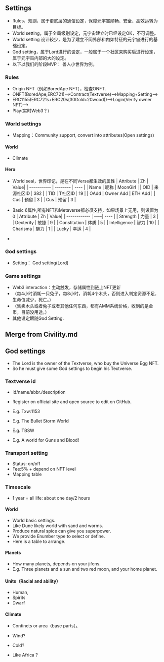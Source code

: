 ## Settings
+ Rules，规则，属于更底层的通信设定，保障元宇宙顺畅、安全、高效运转为目标。
+ World setting，属于全局级别设定，元宇宙建立时已经设定OK，不可调整。
+ World setting 设计较少，是为了建立不同外部和内如特征的元宇宙进行的基础设定。
+ God setting，属于Lord进行的设定，一般属于一个社区来购买后进行设定，属于元宇宙内部的大的设定。
+ 以下以我们的阶段MVP： 兽人小世界为例。
### Rules
+ Origin NFT（例如BoredApe NFT），检查ONFT.
+ ONFT(BoredApe,ERC721)-->Contract(Textverse)-->Mapping+Setting-->
+ ERC1155(ERC721s+ERC20s(30Gold+20wood))-->Login(Verify owner NFT)-->
+ Play(实时Web3？)
### World settings
+ Mapping：Community support, convert into attributes(Open settings)

#### World
+ Climate

#### Hero
+ World seal，世界印记，是在不同Verse都生效的属性
| Attribute    | Zh  | Value|
| ----------- | -------- | ---- |
| Name        | 昵称      | MoonGirl |
| OID         | 来源社区ID | 382     |
| TID         | T社区ID   | 19      |
| OAdd        | Owner Add | ETH Add |
| Cus         | 预留 | 3    |
| Cus         | 预留 | 3    |


+ Basic 6属性,所有NFT和Metaverse都必须支持，如果场景上无用，则设置为0
| Attribute    | Zh  | Value|
| ------------ | ----| ---- |
| Strength     | 力量 | 3    |
| Dexterity    | 敏捷 | 9    |
| Constitution | 体质 | 5    |
| Intelligence | 智力 | 10   |
| Charisma     | 魅力 | 1    |
| Lucky        | 幸运 | 4    |
+ 
### God settings
+ Setting： God setting(Lord)

### Game settings
+ Web3 interaction：主动触发，存储属性到链上NFT更新
+ （每4小时消耗一只兔子，每8小时，消耗4个木头，否则进入判定资源不足，生命值减少，死亡。）
+ （售卖木头或者兔子或者其他任何东西，都有AMM系统价格，收到的是金币，目前没用途。）
+ 其他设定跟随God Setting.

## Merge from Civility.md

## God settings

+ The Lord is the owner of the Textverse, who buy the Universe Egg NFT.
+ So he must give some God settings to begin his Textverse.

### Textverse id

+ Id/name/abbr./description

+ Register on official site and open source to edit on GitHub.
+ E.g. Txw:1153
+ E.g. The Bullet Storm World
+ E.g. TBSW
+ E.g. A world for Guns and Blood!

### Transport setting

+ Status: on/off
+ Fee:5% + depend on NFT level
+ Mapping table

### Timescale

+ 1 year = all life: about one day/2 hours

####  World

+ World basic settings.
+ Like Dune likely world with sand and worms.
+ Produce natural spice can give you superpower.
+ We provide Enumber type to select or define.
+ Here is a table to arrange.

#### Planets

+ How many planets, depends on your jifens.
+ E.g. Three planets and a sun and two red moon, and your home planet.

#### Units（Racial and ability）

+ Human,
+ Spirits
+ Dwarf

#### Climate

+ Continets or area（base parts）。

+ Wind?
+ Cold?
+ Like Africa ?

